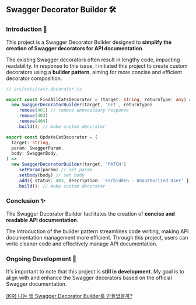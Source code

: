## Swagger Decorator Builder 🛠️

### Introduction 👀

This project is a Swagger Decorator Builder designed to **simplify the creation of Swagger decorators for API documentation**. 

The existing Swagger decorators often result in lengthy code, impacting readability. In response to this issue, I initiated this project to create custom decorators using a **builder pattern**, aiming for more concise and efficient decorator composition.

```ts
// src/cats/cats.decorator.ts

export const FindAllCatsDecorator = (target: string, returnType: any) =>
  new SwaggerDecoratorBuilder(target, 'GET', returnType)
    .remove(401) // remove unnecessary response
    .remove(403)
    .remove(404)
    .build(); // make custom decorator

export const UpdateCatDecorator = (
  target: string,
  param: SwaggerParam,
  body: SwaggerBody,
) =>
  new SwaggerDecoratorBuilder(target, 'PATCH')
    .setParam(param) // set param
    .setBody(body) // set body
    .add({ status: 403, description: 'Forbidden - Unauthorized User' }) // overwrite 403 error message
    .build(); // make custom decorator
```

### Conclusion ✨

The Swagger Decorator Builder facilitates the creation of **concise and readable API documentation**. 

The introduction of the builder pattern streamlines code writing, making API documentation management more efficient. Through this project, users can write cleaner code and effectively manage API documentation.


### Ongoing Development 🏃

It's important to note that this project is **still in development**. My goal is to align with and enhance the Swagger decorators based on the official Swagger documentation.

[[KR] 나는 왜 Swagger Decorator Builder를 만들었을까?](https://github.com/kimyu0218/swagger-decorator-builder/wiki/%EB%82%98%EB%8A%94-%EC%99%9C-Swagger-Decorator-Builder%EB%A5%BC-%EB%A7%8C%EB%93%A4%EC%97%88%EC%9D%84%EA%B9%8C%3F)
